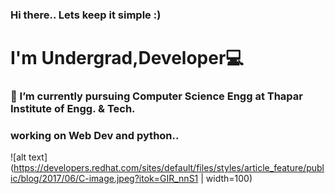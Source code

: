 ### Hi there.. Lets keep it simple :)
# I'm Undergrad,Developer💻
### 🌱 I’m currently pursuing Computer Science Engg at Thapar Institute of Engg. & Tech.
### working on Web Dev and python..
![alt text](https://developers.redhat.com/sites/default/files/styles/article_feature/public/blog/2017/06/C-image.jpeg?itok=GIR_nnS1 | width=100)

<!--
**jasbatra19/jasbatra19** is a ✨ _special_ ✨ repository because its `README.md` (this file) appears on your GitHub profile.

Here are some ideas to get you started:




- 🤔 I’m looking for help with ...
- 💬 Ask me about ...
- 📫 How to reach me: ...
- 😄 Pronouns: ...
- ⚡ Fun fact: ...
-->
